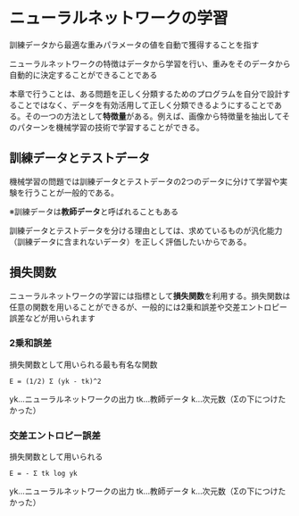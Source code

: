 # ニューラルネットワークの学習
訓練データから最適な重みパラメータの値を自動で獲得することを指す

ニューラルネットワークの特徴はデータから学習を行い、重みをそのデータから自動的に決定することができることである

本章で行うことは、ある問題を正しく分類するためのプログラムを自分で設計することではなく、データを有効活用して正しく分類できるようにすることである。その一つの方法として**特徴量**がある。例えば、画像から特徴量を抽出してそのパターンを機械学習の技術で学習することができる。

## 訓練データとテストデータ
機械学習の問題では訓練データとテストデータの2つのデータに分けて学習や実験を行うことが一般的である。

※訓練データは**教師データ**と呼ばれることもある

訓練データとテストデータを分ける理由としては、求めているものが汎化能力（訓練データに含まれないデータ）を正しく評価したいからである。

## 損失関数
ニューラルネットワークの学習には指標として**損失関数**を利用する。損失関数は任意の関数を用いることができるが、一般的には2乗和誤差や交差エントロピー誤差などが用いられます

### 2乗和誤差
損失関数として用いられる最も有名な関数
```
E = (1/2) Σ (yk - tk)^2
```
yk…ニューラルネットワークの出力
tk…教師データ
k…次元数（Σの下につけたかった）

### 交差エントロピー誤差
損失関数として用いられる
```
E = - Σ tk log yk
```
yk…ニューラルネットワークの出力
tk…教師データ
k…次元数（Σの下につけたかった）

